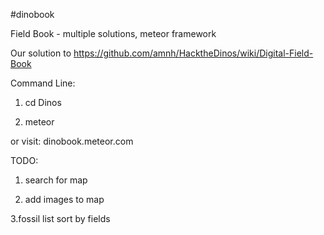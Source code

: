 #dinobook


Field Book - multiple solutions, meteor framework

Our solution to https://github.com/amnh/HacktheDinos/wiki/Digital-Field-Book 


Command Line:

1. cd Dinos

2. meteor

or visit: dinobook.meteor.com



TODO:

1. search for map

2. add images to map

3.fossil list sort by fields